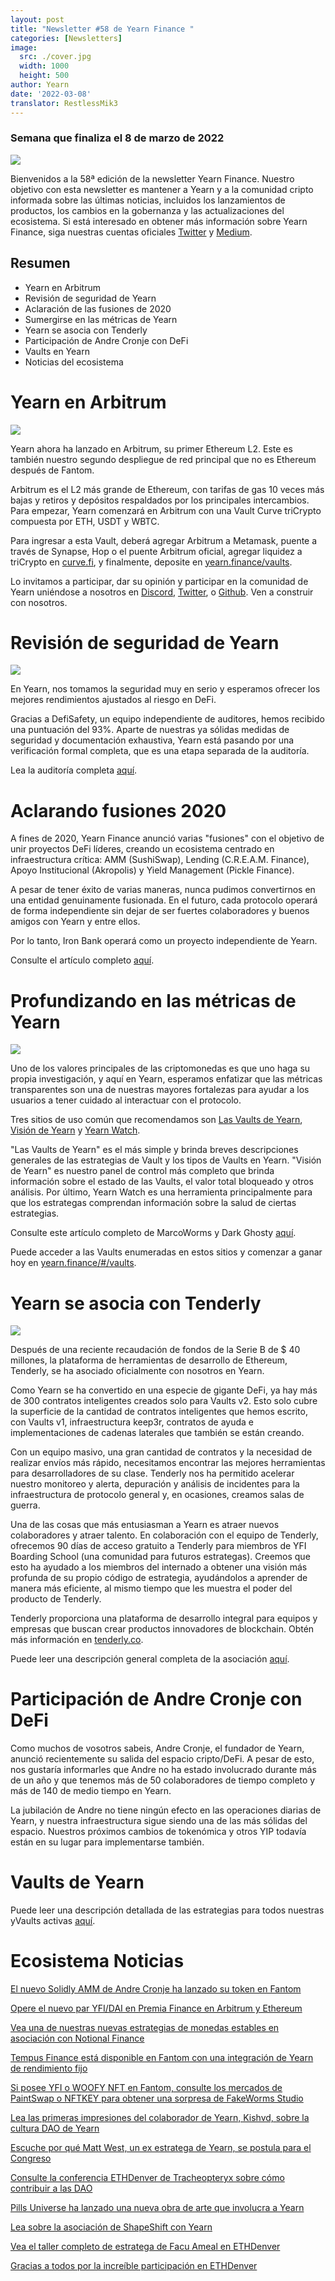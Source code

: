 ```yaml
---
layout: post
title: "Newsletter #58 de Yearn Finance "
categories: [Newsletters]
image:
  src: ./cover.jpg
  width: 1000
  height: 500
author: Yearn
date: '2022-03-08'
translator: RestlessMik3
---
```


### Semana que finaliza el 8 de marzo de 2022

![](./cover.jpg?w=1000&h=500)

Bienvenidos a la 58ª edición de la newsletter Yearn Finance. Nuestro objetivo con esta newsletter es mantener a Yearn y a la comunidad cripto informada sobre las últimas noticias, incluidos los lanzamientos de productos, los cambios en la gobernanza y las actualizaciones del ecosistema. Si está interesado en obtener más información sobre Yearn Finance, siga nuestras cuentas oficiales [Twitter](https://twitter.com/iearnfinance) y [Medium](https://medium.com/iearn).

## Resumen

- Yearn en Arbitrum
- Revisión de seguridad de Yearn
- Aclaración de las fusiones de 2020
- Sumergirse en las métricas de Yearn
- Yearn se asocia con Tenderly
- Participación de Andre Cronje con DeFi
- Vaults en Yearn
- Noticias del ecosistema

# Yearn en Arbitrum

![](./image2.jpg?w=1000&h=1000)

Yearn ahora ha lanzado en Arbitrum, su primer Ethereum L2. Este es también nuestro segundo despliegue de red principal que no es Ethereum después de Fantom.

Arbitrum es el L2 más grande de Ethereum, con tarifas de gas 10 veces más bajas y retiros y depósitos respaldados por los principales intercambios. Para empezar, Yearn comenzará en Arbitrum con una Vault Curve triCrypto compuesta por ETH, USDT y WBTC.

Para ingresar a esta Vault, deberá agregar Arbitrum a Metamask, puente a través de Synapse, Hop o el puente Arbitrum oficial, agregar liquidez a triCrypto en [curve.fi](https://arbitrum.curve.fi/), y finalmente, deposite en [yearn.finance/vaults](http://yearn.finance/vaults).

Lo invitamos a participar, dar su opinión y participar en la comunidad de Yearn uniéndose a nosotros en [Discord](https://discord.gg/8rF374XkXy), [Twitter](http://twitter.com/iearnfinance), o [Github](http://github.com/yearn). Ven a construir con nosotros.

# Revisión de seguridad de Yearn

![](./image3.jpg?w=1000&h=563)

En Yearn, nos tomamos la seguridad muy en serio y esperamos ofrecer los mejores rendimientos ajustados al riesgo en DeFi.

Gracias a DefiSafety, un equipo independiente de auditores, hemos recibido una puntuación del 93%. Aparte de nuestras ya sólidas medidas de seguridad y documentación exhaustiva, Yearn está pasando por una verificación formal completa, que es una etapa separada de la auditoría.

Lea la auditoría completa [aquí](https://www.defisafety.com/pqrs/354).

# Aclarando fusiones 2020

A fines de 2020, Yearn Finance anunció varias "fusiones" con el objetivo de unir proyectos DeFi líderes, creando un ecosistema centrado en infraestructura crítica: AMM (SushiSwap), Lending (C.R.E.A.M. Finance), Apoyo Institucional (Akropolis) y Yield Management (Pickle Finance).

A pesar de tener éxito de varias maneras, nunca pudimos convertirnos en una entidad genuinamente fusionada. En el futuro, cada protocolo operará de forma independiente sin dejar de ser fuertes colaboradores y buenos amigos con Yearn y entre ellos.

Por lo tanto, Iron Bank operará como un proyecto independiente de Yearn.

Consulte el artículo completo [aquí](https://medium.com/iearn/clarifying-2020-mergers-an-independent-iron-bank-a6f8f3f4c25e).

# Profundizando en las métricas de Yearn

![](./image4.jpg?w=1400&h=625)

Uno de los valores principales de las criptomonedas es que uno haga su propia investigación, y aquí en Yearn, esperamos enfatizar que las métricas transparentes son una de nuestras mayores fortalezas para ayudar a los usuarios a tener cuidado al interactuar con el protocolo.

Tres sitios de uso común que recomendamos son [Las Vaults de Yearn](https://vaults.yearn.finance/), [Visión de Yearn](https://yearn.vision/) y [Yearn Watch](https://yearn.watch/).

"Las Vaults de Yearn" es el más simple y brinda breves descripciones generales de las estrategias de Vault y los tipos de Vaults en Yearn. "Visión de Yearn" es nuestro panel de control más completo que brinda información sobre el estado de las Vaults, el valor total bloqueado y otros análisis. Por último, Yearn Watch es una herramienta principalmente para que los estrategas comprendan información sobre la salud de ciertas estrategias.

Consulte este artículo completo de MarcoWorms y Dark Ghosty [aquí](https://medium.com/iearn/diving-into-yearn-metrics-8c3fb0520927).

Puede acceder a las Vaults enumeradas en estos sitios y comenzar a ganar hoy en [yearn.finance/#/vaults](https://yearn.finance/#/vaults).

# Yearn se asocia con Tenderly

![](./image5.jpg?w=1400&h=670)

Después de una reciente recaudación de fondos de la Serie B de $ 40 millones, la plataforma de herramientas de desarrollo de Ethereum, Tenderly, se ha asociado oficialmente con nosotros en Yearn.

Como Yearn se ha convertido en una especie de gigante DeFi, ya hay más de 300 contratos inteligentes creados solo para Vaults v2. Esto solo cubre la superficie de la cantidad de contratos inteligentes que hemos escrito, con Vaults v1, infraestructura keep3r, contratos de ayuda e implementaciones de cadenas laterales que también se están creando.

Con un equipo masivo, una gran cantidad de contratos y la necesidad de realizar envíos más rápido, necesitamos encontrar las mejores herramientas para desarrolladores de su clase. Tenderly nos ha permitido acelerar nuestro monitoreo y alerta, depuración y análisis de incidentes para la infraestructura de protocolo general y, en ocasiones, creamos salas de guerra.

Una de las cosas que más entusiasman a Yearn es atraer nuevos colaboradores y atraer talento. En colaboración con el equipo de Tenderly, ofrecemos 90 días de acceso gratuito a Tenderly para miembros de YFI Boarding School (una comunidad para futuros estrategas). Creemos que esto ha ayudado a los miembros del internado a obtener una visión más profunda de su propio código de estrategia, ayudándolos a aprender de manera más eficiente, al mismo tiempo que les muestra el poder del producto de Tenderly.

Tenderly proporciona una plataforma de desarrollo integral para equipos y empresas que buscan crear productos innovadores de blockchain. Obtén más información en [tenderly.co](https://tenderly.co/).

Puede leer una descripción general completa de la asociación [aquí](https://medium.com/iearn/yearn-finance-partners-with-tenderly-to-supercharge-development-debugging-incident-analysis-6489260298a5).

# Participación de Andre Cronje con DeFi

Como muchos de vosotros sabeis, Andre Cronje, el fundador de Yearn, anunció recientemente su salida del espacio cripto/DeFi. A pesar de esto, nos gustaría informarles que Andre no ha estado involucrado durante más de un año y que tenemos más de 50 colaboradores de tiempo completo y más de 140 de medio tiempo en Yearn.

La jubilación de Andre no tiene ningún efecto en las operaciones diarias de Yearn, y nuestra infraestructura sigue siendo una de las más sólidas del espacio. Nuestros próximos cambios de tokenómica y otros YIP todavía están en su lugar para implementarse también.

# Vaults de Yearn

Puede leer una descripción detallada de las estrategias para todos nuestras yVaults activas [aquí](https://medium.com/yearn-state-of-the-vaults/the-vaults-at-yearn-9237905ffed3).


# Ecosistema Noticias

[El nuevo Solidly AMM de Andre Cronje ha lanzado su token en Fantom](https://solidly.exchange/)

[Opere el nuevo par YFI/DAI en Premia Finance en Arbitrum y Ethereum](https://twitter.com/PremiaFinance/status/1497313221123837959)

[Vea una de nuestras nuevas estrategias de monedas estables en asociación con Notional Finance](https://twitter.com/teddywoodward/status/1497229571799801865)

[Tempus Finance está disponible en Fantom con una integración de Yearn de rendimiento fijo](https://twitter.com/TempusFinance/status/1495747382285377538)

[Si posee YFI o WOOFY NFT en Fantom, consulte los mercados de PaintSwap o NFTKEY para obtener una sorpresa de FakeWorms Studio](https://twitter.com/MarcoWorms/status/1497601119220076544)

[Lea las primeras impresiones del colaborador de Yearn, Kishvd, sobre la cultura DAO de Yearn](https://kishvd.medium.com/my-first-impressions-of-being-a-contributor-at-yearn-e154743b9cd5)

[Escuche por qué Matt West, un ex estratega de Yearn, se postula para el Congreso](https://twitter.com/DeFi_Dad/status/1496568281070776321?s=20&t=FA6P4ib_P1NZz_lmoXxvSw)

[Consulte la conferencia ETHDenver de Tracheopteryx sobre cómo contribuir a las DAO](https://youtu.be/anDAtWrhDnE)

[Pills Universe ha lanzado una nueva obra de arte que involucra a Yearn](https://twitter.com/pillsuniverse/status/1494343761022918658)

[Lea sobre la asociación de ShapeShift con Yearn](https://medium.com/@ShapeShift.com/what-is-yearn-shapeshifts-partnership-with-yearn-finance-a94985af1b09)

[Vea el taller completo de estratega de Facu Ameal en ETHDenver](https://www.youtube.com/watch?v=6og7NV7lzUk&feature=youtu.be)

[Gracias a todos por la increíble participación en ETHDenver](https://twitter.com/iearnfinance/status/1496568330546782208?s=20&t=FA6P4ib_P1NZz_lmoXxvSw)
